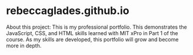 # rebeccaglades.github.io
About this project: This is my professional portfolio. This demonstrates the JavaScript, CSS, and HTML skills learned with MIT xPro in Part 1 of the course. As my skills are developed, this portfolio will grow and become more in depth. 
